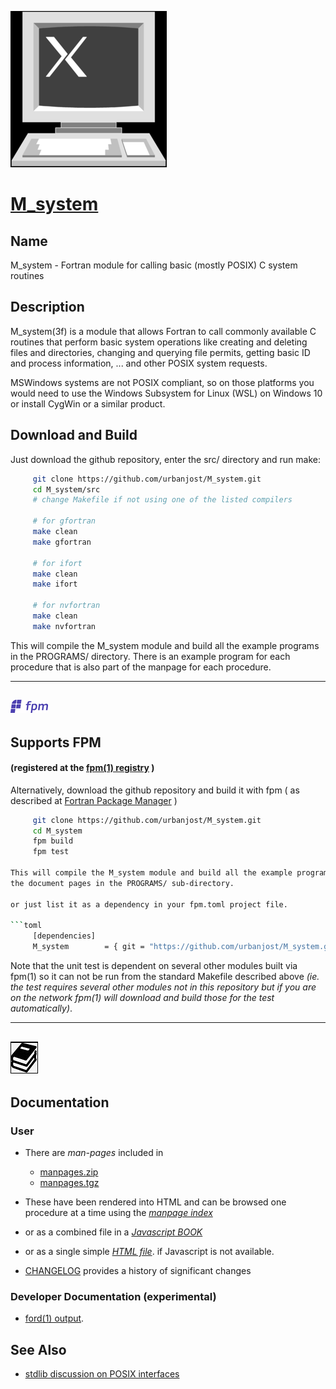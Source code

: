 [![](docs/images/small_pc.gif)](https://urbanjost.github.io/M_system/fpm-ford/index.html)
# [M_system](https://urbanjost.github.io/M_system/man3.html)

## Name

   M_system - Fortran module for calling basic (mostly POSIX) C system routines

## Description

M_system(3f) is a module that allows Fortran to call commonly available C
routines that perform basic system operations like creating and deleting
files and directories, changing and querying file permits, getting basic
ID and process information, ... and other POSIX system requests.

MSWindows systems are not POSIX compliant, so on those platforms you
would need to use the Windows Subsystem for Linux (WSL) on Windows 10
or install CygWin or a similar product.

## Download and Build

Just download the github repository, enter the src/ directory and run make:

```bash
     git clone https://github.com/urbanjost/M_system.git
     cd M_system/src
     # change Makefile if not using one of the listed compilers
     
     # for gfortran
     make clean
     make gfortran
     
     # for ifort
     make clean
     make ifort

     # for nvfortran
     make clean
     make nvfortran
```
This will compile the M_system module and build all the example programs
in the PROGRAMS/ directory. There is an example program for each procedure
that is also part of the manpage for each procedure.

---
![fpm](docs/images/fpm_logo.gif)
---

## Supports FPM
#### (registered at the [fpm(1) registry](https://github.com/fortran-lang/fpm-registry) )

Alternatively, download the github repository and build it with 
fpm ( as described at [Fortran Package Manager](https://github.com/fortran-lang/fpm) )

```bash
     git clone https://github.com/urbanjost/M_system.git
     cd M_system
     fpm build
     fpm test

This will compile the M_system module and build all the example programs from
the document pages in the PROGRAMS/ sub-directory.

or just list it as a dependency in your fpm.toml project file.

```toml
     [dependencies]
     M_system        = { git = "https://github.com/urbanjost/M_system.git" }
```

Note that the unit test is dependent on several other modules built via
fpm(1) so it can not be run from the standard Makefile described above
_(ie. the test requires several other modules not in this repository but
if you are on the network fpm(1) will download and build those for the
test automatically)_.

---
![docs](docs/images/docs.gif)
---

## Documentation

### User

 + There are *man-pages* included in 
    + [manpages.zip](docs/manpages.zip) 
    + [manpages.tgz](docs/manpages.tgz) 

 + These have been rendered into HTML and can be browsed one procedure at a time
   using the
   [*manpage index*](https://urbanjost.github.io/M_system/man3.html)

 + or as a combined file in a
   [*Javascript BOOK*](https://urbanjost.github.io/M_system/BOOK_M_system.html)

 + or as a single simple [*HTML file*](https://urbanjost.github.io/M_system/M_system.html).
   if Javascript is not available.

 + [CHANGELOG](docs/CHANGELOG.md) provides a history of significant changes

### Developer Documentation (experimental)

<!--
### doxygen

- [doxygen(1) output](https://urbanjost.github.io/M_system/doxygen_out/html/index.html).

### ford
-->

- [ford(1) output](https://urbanjost.github.io/M_system/fpm-ford/index.html).


## See Also
 + [stdlib discussion on POSIX interfaces](https://github.com/fortran-lang/stdlib/issues/22#issuecomment-733021530)
